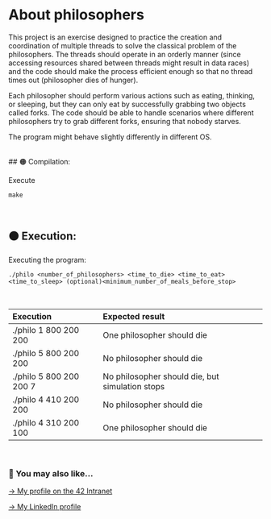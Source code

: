 # About philosophers
This project is an exercise designed to practice the creation and coordination of multiple threads to solve the classical problem of the philosophers. The threads should operate in an orderly manner (since accessing resources shared between threads might result in data races) and the code should make the process efficient enough so that no thread times out (philosopher dies of hunger).

Each philosopher should perform various actions such as eating, thinking, or sleeping, but they can only eat by successfully grabbing two objects called forks. The code should be able to handle scenarios where different philosophers try to grab different forks, ensuring that nobody starves.

The program might behave slightly differently in different OS.

<br>
## 🟠 Compilation:

Execute
```
make
```
<br>

## 🟠 Execution:
Executing the program:
```
./philo <number_of_philosophers> <time_to_die> <time_to_eat> <time_to_sleep> (optional)<minimum_number_of_meals_before_stop>
```
<br>

| Execution | Expected result |
| :--- | :--- |
| ./philo 1 800 200 200 | One philosopher should die |
| ./philo 5 800 200 200 | No philosopher should die |
| ./philo 5 800 200 200 7 | No philosopher should die, but simulation stops |
| ./philo 4 410 200 200 | No philosopher should die |
| ./philo 4 310 200 100 | One philosopher should die |

<br>

### 🔄 You may also like...
[-> My profile on the 42 Intranet](https://profile.intra.42.fr/users/mgimon-c)

[-> My LinkedIn profile](https://www.linkedin.com/in/mgimon-c/)



